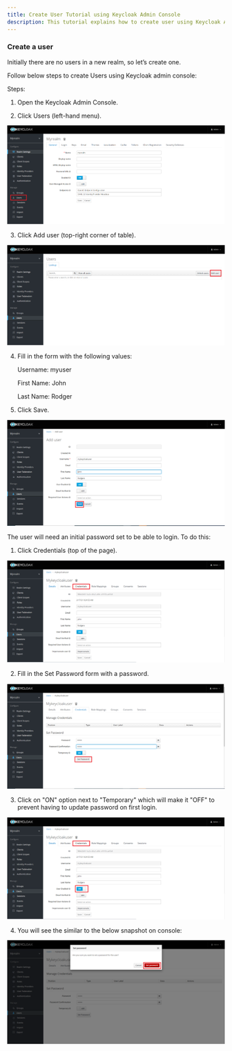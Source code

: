 ```yaml
---
title: Create User Tutorial using Keycloak Admin Console
description: This tutorial explains how to create user using Keycloak Admin Console
---
```



### Create a user

Initially there are no users in a new realm, so let’s create one.

Follow below steps to create Users using Keycloak admin console:

Steps:

1. Open the Keycloak Admin Console.

2. Click Users (left-hand menu).

 ![](_images/users-option.png)

3. Click Add user (top-right corner of table).

 ![](_images/add-user.png)
 

4. Fill in the form with the following values:

   Username: myuser
   
   First Name: John
   
   Last Name: Rodger

5. Click Save.

 ![](_images/add-user-form.png)


The user will need an initial password set to be able to login. To do this:

1. Click Credentials (top of the page).

 ![](_images/user-creds.png)

2. Fill in the Set Password form with a password.

 ![](_images/enter-user-password.png)

3. Click on "ON" option next to "Temporary" which will make it "OFF" to prevent having to update password on first login.

![](_images/ON-option.png)

4. You will see the similar to the below snapshot on console:

 ![](_images/set-password.png)
